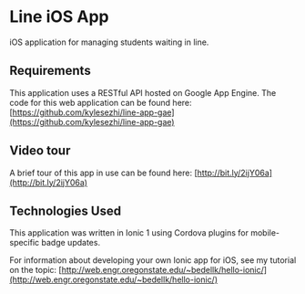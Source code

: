 # Line iOS App
iOS application for managing students waiting in line.

## Requirements
This application uses a RESTful API hosted on Google App Engine. The code for this web application can be found here:
[https://github.com/kylesezhi/line-app-gae](https://github.com/kylesezhi/line-app-gae)

## Video tour
A brief tour of this app in use can be found here:
[http://bit.ly/2ijY06a](http://bit.ly/2ijY06a)

## Technologies Used
This application was written in Ionic 1 using Cordova plugins for mobile-specific badge updates. 

For information about developing your own Ionic app for iOS, see my tutorial on the topic: [http://web.engr.oregonstate.edu/~bedellk/hello-ionic/](http://web.engr.oregonstate.edu/~bedellk/hello-ionic/)
